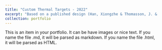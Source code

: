 ```yaml
---
title: "Custom Thermal Targets - 2022"
excerpt: "Based on a published design (Han, Xiongzhe & Thomasson, J. & Swaminathan, Vaishali & Wang, Tianyi & Siegfried, Jeffrey & Raman, Rahul & Rajan, Nithya & Neely, Haly. (2020). Field-Based Calibration of Unmanned Aerial Vehicle Thermal Infrared Imagery with Temperature-Controlled References. Sensors. 10.3390/s20247098.), developed a reference target for field calibration of thermal imagery from aircraft. Replace unavailable components with suitable alternatives and modify design for portability. Built and calibrated the equipment. The equipment was deployed in-field and used for data acquisition. <br>University of Arizona, Maricopa, Arizona, USA<br/><img src='/images/500x300.png'>"
collection: portfolio
---
```


This is an item in your portfolio. It can be have images or nice text. If you name the file .md, it will be parsed as markdown. If you name the file .html, it will be parsed as HTML. 
